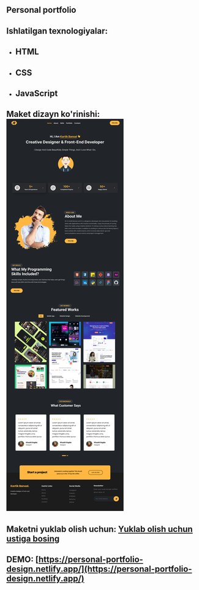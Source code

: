 ## Personal portfolio  

## Ishlatilgan texnologiyalar:
 - ## HTML 
 - ## CSS 
 - ## JavaScript 
  
## Maket dizayn ko'rinishi: ![design template](design.png)
## Maketni yuklab olish uchun: [Yuklab olish uchun ustiga bosing](https://www.figma.com/file/Kr6JLLH8AOrkTuIGBviNdy/Personal-portfolio-Website-landing-page-UX-UI-kit-(Community)?node-id=6%3A4)

## DEMO: [https://personal-portfolio-design.netlify.app/](https://personal-portfolio-design.netlify.app/)